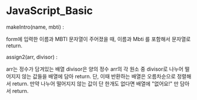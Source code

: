 # JavaScript_Basic

makeIntro(name, mbti) :

form에 입력한 이름과 MBTI 문자열이 주어졌을 때,
이름과 Mbti 를 포함해서 문자열로 return.


assign2(arr, divisor) :

arr는 정수가 담겨있는 배열
divisor은 양의 정수
arr의 각 원소 중 divisor로 나누어 떨어지지 않는 값들을 배열에 담아 return.
단, 이때 반환하는 배열은 오름차순으로 정렬해서 return.
만약 나누어 떨어지지 않는 값이 단 한개도 없다면 배열에 "없어요!" 만 담아서 return.

